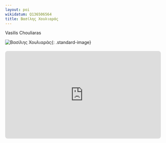 ```yaml
---
layout: poi
wikidatum: Q136506564
title: Βασίλης Χουλιαράς 
---
```


Vasilis Chouliaras

![Βασίλης Χουλιαράς](https://upload.wikimedia.org/wikipedia/commons/thumb/e/e4/Vasilios_Chouliaras.jpg/400px-Vasilios_Chouliaras.jpg){: .standard-image}

<div style="position: relative; padding-bottom: 56.25%; height: 0; overflow: hidden; margin: 20px 0;">
    <iframe 
        src="https://https://www.youtube.com/watch?v=kM4jb2grMU0&t=2849s" 
        style="position: absolute; top: 0; left: 0; width: 100%; height: 100%; border-radius: 8px;" 
        frameborder="0" 
        allowfullscreen>
    </iframe>
</div>

